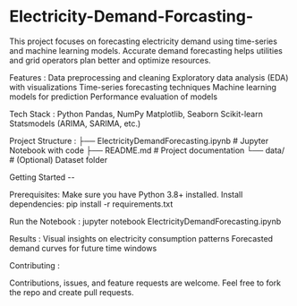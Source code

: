 # Electricity-Demand-Forcasting-

This project focuses on forecasting electricity demand using time-series and machine learning models. Accurate demand forecasting helps utilities and grid operators plan better and optimize resources.

Features :
Data preprocessing and cleaning
Exploratory data analysis (EDA) with visualizations
Time-series forecasting techniques
Machine learning models for prediction
Performance evaluation of models

Tech Stack :
Python
Pandas, NumPy
Matplotlib, Seaborn
Scikit-learn
Statsmodels (ARIMA, SARIMA, etc.)

Project Structure :
├── ElectricityDemandForecasting.ipynb   # Jupyter Notebook with code
├── README.md                            # Project documentation
└── data/                                # (Optional) Dataset folder

Getting Started -- 

Prerequisites:
Make sure you have Python 3.8+ installed. Install dependencies:
pip install -r requirements.txt

Run the Notebook :
jupyter notebook ElectricityDemandForecasting.ipynb

Results :
Visual insights on electricity consumption patterns
Forecasted demand curves for future time windows

Contributing :

Contributions, issues, and feature requests are welcome. Feel free to fork the repo and create pull requests.

